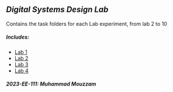 ## *Digital Systems Design Lab*

Contains the task folders for each Lab experiment, from lab 2 to 10
##### ***Includes***:
- [Lab 1](./Lab_01/)
- [Lab 2](./Lab_02/)
- [Lab 3](./Lab_03/)
- [Lab 4](./Lab_04/)

#### *2023-EE-111: Muhammad Mouzzam*